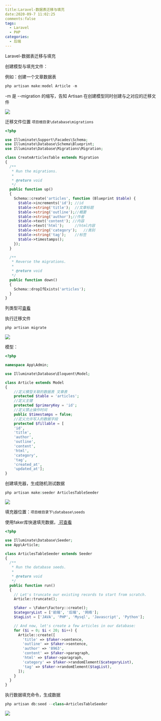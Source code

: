 ```yaml
---
title:Laravel-数据表迁移与填充
date:2020-09-7 11:02:25
comments:false 
tags:
  - Laravel
  - PHP
categories:
  - 后端
---
```


Laravel-数据表迁移与填充
<!-- more -->

创建模型与填充文件：

例如：创建一个文章数据表

```javascript
php artisan make:model Article -m
```

-m 是 --migration 的缩写，告知 Artisan 在创建模型同时创建与之对应的迁移文件

![](https://cdn.jsdelivr.net/gh/K8963/Imageshack@main/blog/202209070830770.png)

迁移文件位置   `项目根目录\database\migrations`

```php
<?php

use Illuminate\Support\Facades\Schema;
use Illuminate\Database\Schema\Blueprint;
use Illuminate\Database\Migrations\Migration;

class CreateArticlesTable extends Migration
{
  /**
   * Run the migrations.
   *
   * @return void
   */
  public function up()
  {
    Schema::create('articles', function (Blueprint $table) {
      $table->increments('id'); //id
      $table->string('title');	//文章标题
      $table->string('outline');//概要
      $table->string('author');//作者
      $table->text('content'); //内容
      $table->text('html');		//html内容
      $table->string('category');	//类别
      $table->string('tag');	//标签
      $table->timestamps();		
    });
  }

  /**
   * Reverse the migrations.
   *
   * @return void
   */
  public function down()
  {
    Schema::dropIfExists('articles');
  }
}

```

列类型可[查看](https://blog.csdn.net/weixin_36934930/article/details/100693183)

执行迁移文件

```php
php artisan migrate
```

![](https://cdn.jsdelivr.net/gh/K8963/Imageshack@main/blog/202209070830773.png)

模型：

```php
<?php

namespace App\Admin;

use Illuminate\Database\Eloquent\Model;

class Article extends Model
{
    //定义模型关联的数据表 文章表
    protected $table = 'articles';
    //定义主键
    protected $primaryKey = 'id';
    //定义禁止操作时间
    public $timestamps = false;
    //定义允许写入的数据字段
    protected $fillable = [
    'id', 
    'title',
    'author',
    'outline', 
    'content',
    'html',
    'category',
    'tag',
    'created_at', 
    'updated_at'];
}
```

创建填充器，生成随机测试数据

```php
php artisan make:seeder ArticlesTableSeeder
```

![](https://cdn.jsdelivr.net/gh/K8963/Imageshack@main/blog/202209070830192.png)

填充器位置：`项目根目录下\database\seeds`

使用faker库快速填充数据，[
可查看](https://www.cnblogs.com/jxl1996/p/10335920.html)

```php
<?php

use Illuminate\Database\Seeder;
use App\Article;

class ArticlesTableSeeder extends Seeder
{
  /**
   * Run the database seeds.
   *
   * @return void
   */
  public function run()
  {
    // Let's truncate our existing records to start from scratch.
    Article::truncate();

    $faker = \Faker\Factory::create();
    $categoryList = ['前端', '后端', '网络'];
    $tagList = ['JAVA', 'PHP', 'Mysql', 'Javascript', 'Python'];

    // And now, let's create a few articles in our database:
    for ($i = 0; $i < 20; $i++) {
      Article::create([
        'title' => $faker->sentence,
        'outline' => $faker->sentence,
        'author' => '8963',
        'content' => $faker->paragraph,
        'html' => $faker->paragraph,
        'category' => $faker->randomElement($categoryList),
        'tag' => $faker->randomElement($tagList),
      ]);
    }
  }
}
```

执行数据填充命令，生成数据

```php
php artisan db:seed --class=ArticlesTableSeeder
```

![](https://cdn.jsdelivr.net/gh/K8963/Imageshack@main/blog/202209070831552.png)